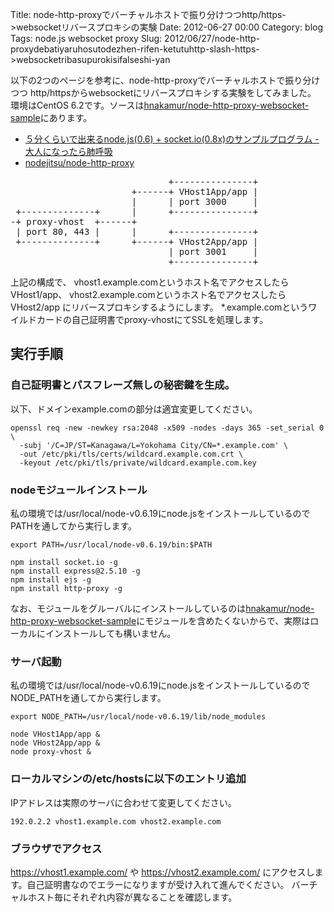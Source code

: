 Title: node-http-proxyでバーチャルホストで振り分けつつhttp/https->websocketリバースプロキシの実験
Date: 2012-06-27 00:00
Category: blog
Tags: node.js websocket proxy
Slug: 2012/06/27/node-http-proxydebatiyaruhosutodezhen-rifen-ketutuhttp-slash-https->websocketribasupurokisifalseshi-yan

以下の2つのページを参考に、node-http-proxyでバーチャルホストで振り分けつつ
http/httpsからwebsocketにリバースプロキシする実験をしてみました。
環境はCentOS 6.2です。ソースは[hnakamur/node-http-proxy-websocket-sample](https://github.com/hnakamur/node-http-proxy-websocket-sample)にあります。

* [５分くらいで出来るnode.js(0.6) + socket.io(0.8x)のサンプルプログラム - 大人になったら肺呼吸](http://d.hatena.ne.jp/replication/20111108/1320762287)
* [nodejitsu/node-http-proxy](https://github.com/nodejitsu/node-http-proxy)


<pre>
                              +---------------+
                       +------+ VHost1App/app |
                       |      | port 3000     |
 +--------------+      |      +---------------+
-+ proxy-vhost  +------+
 | port 80, 443 |      |      +---------------+
 +--------------+      +------+ VHost2App/app |
                              | port 3001     |
                              +---------------+
</pre>

上記の構成で、
vhost1.example.comというホスト名でアクセスしたらVHost1/app、
vhost2.example.comというホスト名でアクセスしたらVHost2/app
にリバースプロキシするようにします。
\*.example.comというワイルドカードの自己証明書でproxy-vhostにてSSLを処理します。


## 実行手順

### 自己証明書とパスフレーズ無しの秘密鍵を生成。

以下、ドメインexample.comの部分は適宜変更してください。

```
openssl req -new -newkey rsa:2048 -x509 -nodes -days 365 -set_serial 0 \
  -subj '/C=JP/ST=Kanagawa/L=Yokohama City/CN=*.example.com' \
  -out /etc/pki/tls/certs/wildcard.example.com.crt \
  -keyout /etc/pki/tls/private/wildcard.example.com.key
```

### nodeモジュールインストール

私の環境では/usr/local/node-v0.6.19にnode.jsをインストールしているのでPATHを通してから実行します。
```
export PATH=/usr/local/node-v0.6.19/bin:$PATH
```

```
npm install socket.io -g
npm install express@2.5.10 -g
npm install ejs -g
npm install http-proxy -g
```
なお、モジュールをグルーバルにインストールしているのは[hnakamur/node-http-proxy-websocket-sample](https://github.com/hnakamur/node-http-proxy-websocket-sample)にモジュールを含めたくないからで、実際はローカルにインストールしても構いません。

### サーバ起動

私の環境では/usr/local/node-v0.6.19にnode.jsをインストールしているのでNODE_PATHを通してから実行します。
```
export NODE_PATH=/usr/local/node-v0.6.19/lib/node_modules
```

```
node VHost1App/app &
node VHost2App/app &
node proxy-vhost &
```


### ローカルマシンの/etc/hostsに以下のエントリ追加

IPアドレスは実際のサーバに合わせて変更してください。

```
192.0.2.2 vhost1.example.com vhost2.example.com
```

### ブラウザでアクセス

https://vhost1.example.com/
や
https://vhost2.example.com/
にアクセスします。自己証明書なのでエラーになりますが受け入れて進んでください。
バーチャルホスト毎にそれぞれ内容が異なることを確認します。
